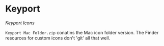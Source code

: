 # Keyport

_Keyport Icons_

```Keyport Mac Folder.zip``` conatins the Mac icon folder version. The Finder resources for custom icons don't 'git' all that well.

